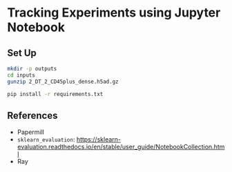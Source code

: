 # Tracking Experiments using Jupyter Notebook

## Set Up

```bash
mkdir -p outputs
cd inputs
gunzip 2_DT_2_CD45plus_dense.h5ad.gz
```

```bash
pip install -r requirements.txt
```

## References

- Papermill
- `sklearn_evaluation`: https://sklearn-evaluation.readthedocs.io/en/stable/user_guide/NotebookCollection.html
- Ray
